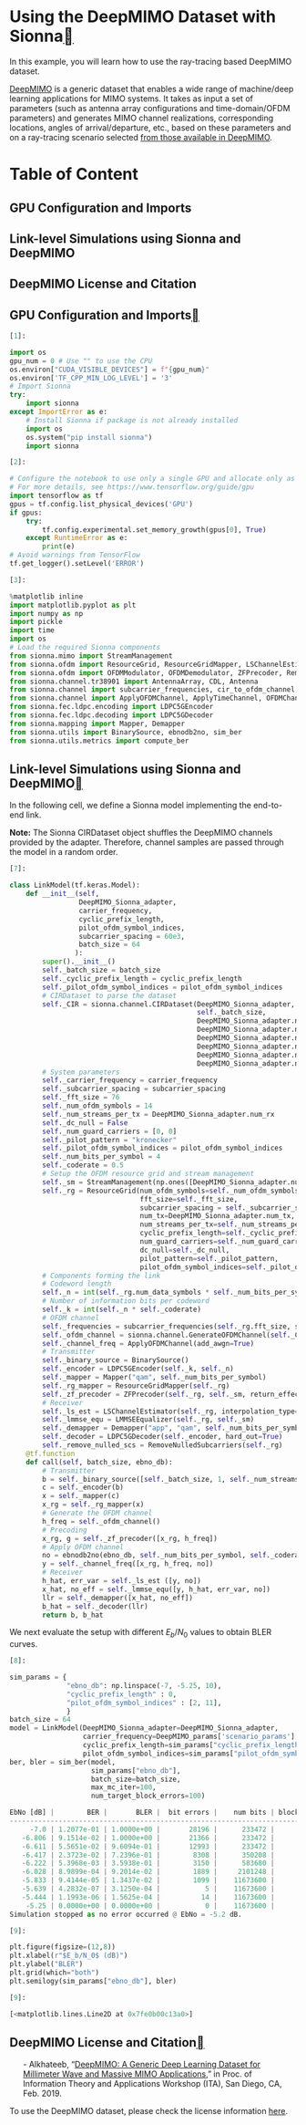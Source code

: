# Using the DeepMIMO Dataset with Sionna<a class="headerlink" href="https://nvlabs.github.io/sionna/examples/DeepMIMO.html#Using-the-DeepMIMO-Dataset-with-Sionna" title="Permalink to this headline"></a>
    
In this example, you will learn how to use the ray-tracing based DeepMIMO dataset.
    
<a class="reference external" href="https://deepmimo.net/">DeepMIMO</a> is a generic dataset that enables a wide range of machine/deep learning applications for MIMO systems. It takes as input a set of parameters (such as antenna array configurations and time-domain/OFDM parameters) and generates MIMO channel realizations, corresponding locations, angles of arrival/departure, etc., based on these parameters and on a ray-tracing scenario selected <a class="reference external" href="https://deepmimo.net/scenarios/">from those available in DeepMIMO</a>.

# Table of Content
## GPU Configuration and Imports
## Link-level Simulations using Sionna and DeepMIMO
## DeepMIMO License and Citation
  
  

## GPU Configuration and Imports<a class="headerlink" href="https://nvlabs.github.io/sionna/examples/DeepMIMO.html#GPU-Configuration-and-Imports" title="Permalink to this headline"></a>

```python
[1]:
```

```python
import os
gpu_num = 0 # Use "" to use the CPU
os.environ["CUDA_VISIBLE_DEVICES"] = f"{gpu_num}"
os.environ['TF_CPP_MIN_LOG_LEVEL'] = '3'
# Import Sionna
try:
    import sionna
except ImportError as e:
    # Install Sionna if package is not already installed
    import os
    os.system("pip install sionna")
    import sionna
```
```python
[2]:
```

```python
# Configure the notebook to use only a single GPU and allocate only as much memory as needed
# For more details, see https://www.tensorflow.org/guide/gpu
import tensorflow as tf
gpus = tf.config.list_physical_devices('GPU')
if gpus:
    try:
        tf.config.experimental.set_memory_growth(gpus[0], True)
    except RuntimeError as e:
        print(e)
# Avoid warnings from TensorFlow
tf.get_logger().setLevel('ERROR')
```
```python
[3]:
```

```python
%matplotlib inline
import matplotlib.pyplot as plt
import numpy as np
import pickle
import time
import os
# Load the required Sionna components
from sionna.mimo import StreamManagement
from sionna.ofdm import ResourceGrid, ResourceGridMapper, LSChannelEstimator, LMMSEEqualizer
from sionna.ofdm import OFDMModulator, OFDMDemodulator, ZFPrecoder, RemoveNulledSubcarriers
from sionna.channel.tr38901 import AntennaArray, CDL, Antenna
from sionna.channel import subcarrier_frequencies, cir_to_ofdm_channel, cir_to_time_channel, time_lag_discrete_time_channel
from sionna.channel import ApplyOFDMChannel, ApplyTimeChannel, OFDMChannel, TimeChannel
from sionna.fec.ldpc.encoding import LDPC5GEncoder
from sionna.fec.ldpc.decoding import LDPC5GDecoder
from sionna.mapping import Mapper, Demapper
from sionna.utils import BinarySource, ebnodb2no, sim_ber
from sionna.utils.metrics import compute_ber
```

## Link-level Simulations using Sionna and DeepMIMO<a class="headerlink" href="https://nvlabs.github.io/sionna/examples/DeepMIMO.html#Link-level-Simulations-using-Sionna-and-DeepMIMO" title="Permalink to this headline"></a>
    
In the following cell, we define a Sionna model implementing the end-to-end link.
    
**Note:** The Sionna CIRDataset object shuffles the DeepMIMO channels provided by the adapter. Therefore, channel samples are passed through the model in a random order.

```python
[7]:
```

```python
class LinkModel(tf.keras.Model):
    def __init__(self,
                 DeepMIMO_Sionna_adapter,
                 carrier_frequency,
                 cyclic_prefix_length,
                 pilot_ofdm_symbol_indices,
                 subcarrier_spacing = 60e3,
                 batch_size = 64
                ):
        super().__init__()
        self._batch_size = batch_size
        self._cyclic_prefix_length = cyclic_prefix_length
        self._pilot_ofdm_symbol_indices = pilot_ofdm_symbol_indices
        # CIRDataset to parse the dataset
        self._CIR = sionna.channel.CIRDataset(DeepMIMO_Sionna_adapter,
                                              self._batch_size,
                                              DeepMIMO_Sionna_adapter.num_rx,
                                              DeepMIMO_Sionna_adapter.num_rx_ant,
                                              DeepMIMO_Sionna_adapter.num_tx,
                                              DeepMIMO_Sionna_adapter.num_tx_ant,
                                              DeepMIMO_Sionna_adapter.num_paths,
                                              DeepMIMO_Sionna_adapter.num_time_steps)
        # System parameters
        self._carrier_frequency = carrier_frequency
        self._subcarrier_spacing = subcarrier_spacing
        self._fft_size = 76
        self._num_ofdm_symbols = 14
        self._num_streams_per_tx = DeepMIMO_Sionna_adapter.num_rx
        self._dc_null = False
        self._num_guard_carriers = [0, 0]
        self._pilot_pattern = "kronecker"
        self._pilot_ofdm_symbol_indices = pilot_ofdm_symbol_indices
        self._num_bits_per_symbol = 4
        self._coderate = 0.5
        # Setup the OFDM resource grid and stream management
        self._sm = StreamManagement(np.ones([DeepMIMO_Sionna_adapter.num_rx, 1], int), self._num_streams_per_tx)
        self._rg = ResourceGrid(num_ofdm_symbols=self._num_ofdm_symbols,
                                fft_size=self._fft_size,
                                subcarrier_spacing = self._subcarrier_spacing,
                                num_tx=DeepMIMO_Sionna_adapter.num_tx,
                                num_streams_per_tx=self._num_streams_per_tx,
                                cyclic_prefix_length=self._cyclic_prefix_length,
                                num_guard_carriers=self._num_guard_carriers,
                                dc_null=self._dc_null,
                                pilot_pattern=self._pilot_pattern,
                                pilot_ofdm_symbol_indices=self._pilot_ofdm_symbol_indices)
        # Components forming the link
        # Codeword length
        self._n = int(self._rg.num_data_symbols * self._num_bits_per_symbol)
        # Number of information bits per codeword
        self._k = int(self._n * self._coderate)
        # OFDM channel
        self._frequencies = subcarrier_frequencies(self._rg.fft_size, self._rg.subcarrier_spacing)
        self._ofdm_channel = sionna.channel.GenerateOFDMChannel(self._CIR, self._rg, normalize_channel=True)
        self._channel_freq = ApplyOFDMChannel(add_awgn=True)
        # Transmitter
        self._binary_source = BinarySource()
        self._encoder = LDPC5GEncoder(self._k, self._n)
        self._mapper = Mapper("qam", self._num_bits_per_symbol)
        self._rg_mapper = ResourceGridMapper(self._rg)
        self._zf_precoder = ZFPrecoder(self._rg, self._sm, return_effective_channel=True)
        # Receiver
        self._ls_est = LSChannelEstimator(self._rg, interpolation_type="lin_time_avg")
        self._lmmse_equ = LMMSEEqualizer(self._rg, self._sm)
        self._demapper = Demapper("app", "qam", self._num_bits_per_symbol)
        self._decoder = LDPC5GDecoder(self._encoder, hard_out=True)
        self._remove_nulled_scs = RemoveNulledSubcarriers(self._rg)
    @tf.function
    def call(self, batch_size, ebno_db):
        # Transmitter
        b = self._binary_source([self._batch_size, 1, self._num_streams_per_tx, self._k])
        c = self._encoder(b)
        x = self._mapper(c)
        x_rg = self._rg_mapper(x)
        # Generate the OFDM channel
        h_freq = self._ofdm_channel()
        # Precoding
        x_rg, g = self._zf_precoder([x_rg, h_freq])
        # Apply OFDM channel
        no = ebnodb2no(ebno_db, self._num_bits_per_symbol, self._coderate, self._rg)
        y = self._channel_freq([x_rg, h_freq, no])
        # Receiver
        h_hat, err_var = self._ls_est ([y, no])
        x_hat, no_eff = self._lmmse_equ([y, h_hat, err_var, no])
        llr = self._demapper([x_hat, no_eff])
        b_hat = self._decoder(llr)
        return b, b_hat
```

    
We next evaluate the setup with different $E_b/N_0$ values to obtain BLER curves.

```python
[8]:
```

```python
sim_params = {
              "ebno_db": np.linspace(-7, -5.25, 10),
              "cyclic_prefix_length" : 0,
              "pilot_ofdm_symbol_indices" : [2, 11],
              }
batch_size = 64
model = LinkModel(DeepMIMO_Sionna_adapter=DeepMIMO_Sionna_adapter,
                  carrier_frequency=DeepMIMO_params['scenario_params']['carrier_freq'],
                  cyclic_prefix_length=sim_params["cyclic_prefix_length"],
                  pilot_ofdm_symbol_indices=sim_params["pilot_ofdm_symbol_indices"])
ber, bler = sim_ber(model,
                    sim_params["ebno_db"],
                    batch_size=batch_size,
                    max_mc_iter=100,
                    num_target_block_errors=100)
```


```python
EbNo [dB] |        BER |       BLER |  bit errors |    num bits | block errors |  num blocks | runtime [s] |    status
---------------------------------------------------------------------------------------------------------------------------------------
     -7.0 | 1.2077e-01 | 1.0000e+00 |       28196 |      233472 |          128 |         128 |         5.3 |reached target block errors
   -6.806 | 9.1514e-02 | 1.0000e+00 |       21366 |      233472 |          128 |         128 |         0.2 |reached target block errors
   -6.611 | 5.5651e-02 | 9.6094e-01 |       12993 |      233472 |          123 |         128 |         0.2 |reached target block errors
   -6.417 | 2.3723e-02 | 7.2396e-01 |        8308 |      350208 |          139 |         192 |         0.3 |reached target block errors
   -6.222 | 5.3968e-03 | 3.5938e-01 |        3150 |      583680 |          115 |         320 |         0.4 |reached target block errors
   -6.028 | 8.9899e-04 | 9.2014e-02 |        1889 |     2101248 |          106 |        1152 |         1.6 |reached target block errors
   -5.833 | 9.4144e-05 | 1.3437e-02 |        1099 |    11673600 |           86 |        6400 |         8.6 |reached max iter
   -5.639 | 4.2832e-07 | 3.1250e-04 |           5 |    11673600 |            2 |        6400 |         8.6 |reached max iter
   -5.444 | 1.1993e-06 | 1.5625e-04 |          14 |    11673600 |            1 |        6400 |         8.5 |reached max iter
    -5.25 | 0.0000e+00 | 0.0000e+00 |           0 |    11673600 |            0 |        6400 |         8.5 |reached max iter
Simulation stopped as no error occurred @ EbNo = -5.2 dB.

```
```python
[9]:
```

```python
plt.figure(figsize=(12,8))
plt.xlabel(r"$E_b/N_0$ (dB)")
plt.ylabel("BLER")
plt.grid(which="both")
plt.semilogy(sim_params["ebno_db"], bler)
```
```python
[9]:
```
```python
[<matplotlib.lines.Line2D at 0x7fe0b00c13a0>]
```


## DeepMIMO License and Citation<a class="headerlink" href="https://nvlabs.github.io/sionna/examples/DeepMIMO.html#DeepMIMO-License-and-Citation" title="Permalink to this headline"></a>
<ol class="upperalpha simple">
- Alkhateeb, “<a class="reference external" href="https://arxiv.org/pdf/1902.06435.pdf">DeepMIMO: A Generic Deep Learning Dataset for Millimeter Wave and Massive MIMO Applications</a>,” in Proc. of Information Theory and Applications Workshop (ITA), San Diego, CA, Feb. 2019.
</ol>
    
To use the DeepMIMO dataset, please check the license information <a class="reference external" href="https://deepmimo.net/license/">here</a>.